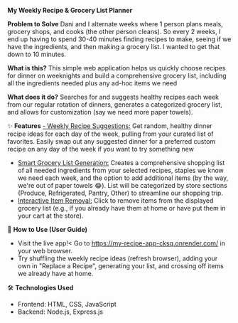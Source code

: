 <b>My Weekly Recipe & Grocery List Planner</b>

<b>Problem to Solve</b> Dani and I alternate weeks where 1 person plans meals, grocery shops, and cooks (the other person cleans). So every 2 weeks, I end up having to spend 30-40 minutes finding recipes to make, seeing if we have the ingredients, and then making a grocery list. I wanted to get that down to 10 minutes.

<b>What is this?</b> This simple web application helps us quickly choose recipes for dinner on weeknights and build a comprehensive grocery list, including all the ingredients needed plus any ad-hoc items we need

<b>What does it do?</b> Searches for and suggests healthy recipes each week from our regular rotation of dinners, generates a categorized grocery list, and allows for customization (say we need more paper towels).



✨ <b>Features</b>
<U> - Weekly Recipe Suggestions:</U> Get random, healthy dinner recipe ideas for each day of the week, pulling from your curated list of favorites. Easily swap out any suggested dinner for a preferred custom recipe on any day of the week if you want to try something new
- <u>Smart Grocery List Generation:</u> Creates a comprehensive shopping list of all needed ingredients from your selected recipes, staples we know we need each week, and the option to add additional items (by the way, we're out of paper towels 😂). List will be categorized by store sections (Produce, Refrigerated, Pantry, Other) to streamline our shopping trip.
- <u>Interactive Item Removal:</u> Click to remove items from the displayed grocery list (e.g., if you already have them at home or have put them in your cart at the store).

🚀 <b>How to Use (User Guide)</b> 
- Visit the live app!< Go to https://my-recipe-app-cksq.onrender.com/ in your web browser.
- Try shuffling the weekly recipe ideas (refresh browser), adding your own in "Replace a Recipe", generating your list, and crossing off items we already have at home.

🛠️ <b>Technologies Used</b>
- Frontend: HTML, CSS, JavaScript
- Backend: Node.js, Express.js
